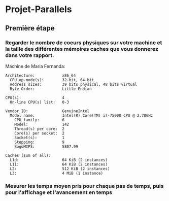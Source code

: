 # Projet-Parallels

## Première étape

### Regarder le nombre de coeurs physiques sur votre machine et la taille des différentes mémoires caches que vous donnerez dans votre rapport.

  Machine de Maria Fernanda:
  ```
  Architecture:            x86_64
    CPU op-mode(s):        32-bit, 64-bit
    Address sizes:         39 bits physical, 48 bits virtual
    Byte Order:            Little Endian

  CPU(s):                  4
    On-line CPU(s) list:   0-3

  Vendor ID:               GenuineIntel
    Model name:            Intel(R) Core(TM) i7-7500U CPU @ 2.70GHz
      CPU family:          6
      Model:               142
      Thread(s) per core:  2
      Core(s) per socket:  2
      Socket(s):           1
      Stepping:            9
      BogoMIPS:            5807.99
    
  Caches (sum of all):     
    L1d:                   64 KiB (2 instances)
    L1i:                   64 KiB (2 instances)
    L2:                    512 KiB (2 instances)
    L3:                    4 MiB (1 instance)

  `````````````````````````````````````````````

### Mesurer les temps moyen pris pour chaque pas de temps, puis pour l'affichage et l'avancement en temps

